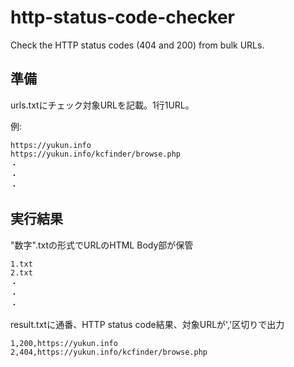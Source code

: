 # http-status-code-checker
Check the HTTP status codes (404 and 200) from bulk URLs.

## 準備

urls.txtにチェック対象URLを記載。1行1URL。

例: 
~~~
https://yukun.info
https://yukun.info/kcfinder/browse.php
・
・
・
~~~

## 実行結果

"数字".txtの形式でURLのHTML Body部が保管
~~~
1.txt
2.txt
・
・
・
~~~

result.txtに通番、HTTP status code結果、対象URLが','区切りで出力

~~~
1,200,https://yukun.info
2,404,https://yukun.info/kcfinder/browse.php
~~~
